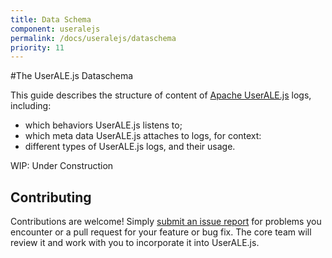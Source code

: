 ```yaml
---
title: Data Schema
component: useralejs
permalink: /docs/useralejs/dataschema
priority: 11
---
```


#The UserALE.js Dataschema

This guide describes the structure of content of [Apache UserALE.js](https://github.com/apache/incubator-flagon-useralejs) logs, including:
 * which behaviors UserALE.js listens to;
 * which meta data UserALE.js attaches to logs, for context:
 * different types of UserALE.js logs, and their usage.

WIP: Under Construction


## Contributing



Contributions are welcome!  Simply [submit an issue report](https://issues.apache.org/jira/browse/FLAGON) for problems you encounter or a pull request for your feature or bug fix.  The core team will review it and work with you to incorporate it into UserALE.js.